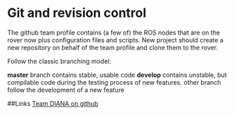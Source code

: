 # Git and revision control

The github team profile contains (a few of) the ROS nodes that are on the rover now plus configuration files and scripts.
New project should create a new repository on behalf of the team profile and clone them to the rover.

Follow the classic branching model:

**master** branch contains stable, usable code
**develop** contains unstable, but compilable code during the testing process of new features.
other branch follow the development of a new feature

##Links
[Team DIANA on github](https://github.com/team-diana)
